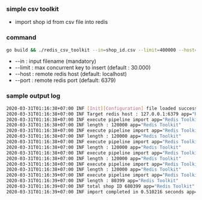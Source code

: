 ### simple csv toolkit
- import shop id from csv file into redis


### command
```bash
go build && ./redis_csv_toolkit --in=shop_id.csv --limit=400000 --host=127.0.0.1 --port=6379
```
  
- --in : input filename (mandatory)
- --limit : max concurrent key to insert (default : 30.000)
- --host : remote redis host (default: localhost)
- --port : remote redis port (default: 6379)

### sample output log
```bash
2020-03-31T01:16:38+07:00 INF [Init][Configuration] file loaded successfully app="Redis Toolkit"
2020-03-31T01:16:38+07:00 INF Target redis host : 127.0.0.1:6379 app="Redis Toolkit"
2020-03-31T01:16:38+07:00 INF execute pipeline import app="Redis Toolkit"
2020-03-31T01:16:38+07:00 INF length : 120000 app="Redis Toolkit"
2020-03-31T01:16:38+07:00 INF execute pipeline import app="Redis Toolkit"
2020-03-31T01:16:38+07:00 INF length : 120000 app="Redis Toolkit"
2020-03-31T01:16:38+07:00 INF execute pipeline import app="Redis Toolkit"
2020-03-31T01:16:38+07:00 INF length : 120000 app="Redis Toolkit"
2020-03-31T01:16:38+07:00 INF execute pipeline import app="Redis Toolkit"
2020-03-31T01:16:38+07:00 INF length : 120000 app="Redis Toolkit"
2020-03-31T01:16:38+07:00 INF execute pipeline import app="Redis Toolkit"
2020-03-31T01:16:38+07:00 INF length : 120000 app="Redis Toolkit"
2020-03-31T01:16:39+07:00 INF execute pipeline import app="Redis Toolkit"
2020-03-31T01:16:39+07:00 INF length : 80399 app="Redis Toolkit"
2020-03-31T01:16:39+07:00 INF total shop ID 680399 app="Redis Toolkit"
2020-03-31T01:16:39+07:00 INF import completed in 0.510216 seconds app="Redis Toolkit"
```

